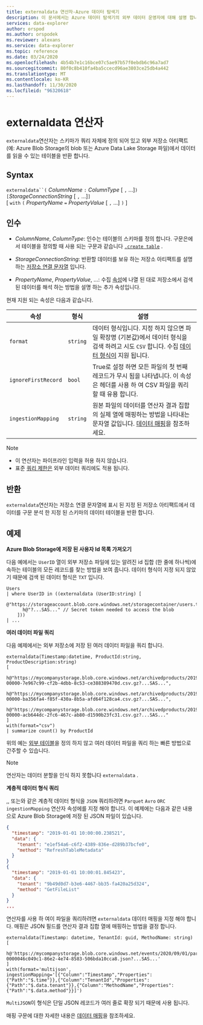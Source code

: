 ```yaml
---
title: externaldata 연산자-Azure 데이터 탐색기
description: 이 문서에서는 Azure 데이터 탐색기의 외부 데이터 운영자에 대해 설명 합니다.
services: data-explorer
author: orspod
ms.author: orspodek
ms.reviewer: alexans
ms.service: data-explorer
ms.topic: reference
ms.date: 03/24/2020
ms.openlocfilehash: 4b54b7e1c16bce07c5ae97b57f0ebdb6c96a7ad7
ms.sourcegitcommit: 80f0c8b410fa4ba5ccecd96ae3803ce25db4a442
ms.translationtype: MT
ms.contentlocale: ko-KR
ms.lasthandoff: 11/30/2020
ms.locfileid: "96320618"
---
```

# <a name="externaldata-operator"></a>externaldata 연산자

`externaldata`연산자는 스키마가 쿼리 자체에 정의 되어 있고 외부 저장소 아티팩트 (예: Azure Blob Storage의 blob 또는 Azure Data Lake Storage 파일)에서 데이터를 읽을 수 있는 테이블을 반환 합니다.

## <a name="syntax"></a>Syntax

`externaldata``(` *ColumnName* `:` *ColumnType* [ `,` ...]`)`   
`[`*StorageConnectionString* [ `,` ...]`]`   
[ `with` `(` *PropertyName* `=` *PropertyValue* [ `,` ...] `)` ]

## <a name="arguments"></a>인수

* *ColumnName*, *ColumnType*: 인수는 테이블의 스키마를 정의 합니다.
  구문은에서 테이블을 정의할 때 사용 되는 구문과 같습니다 [`.create table`](../management/create-table-command.md) .

* *StorageConnectionString*: 반환할 데이터를 보유 하는 저장소 아티팩트를 설명 하는 [저장소 연결 문자열](../api/connection-strings/storage.md) 입니다.

* *PropertyName*, *PropertyValue*, ...: 수집 [속성](../../ingestion-properties.md)에 나열 된 대로 저장소에서 검색 된 데이터를 해석 하는 방법을 설명 하는 추가 속성입니다.

현재 지원 되는 속성은 다음과 같습니다.

| 속성         | 형식     | 설명       |
|------------------|----------|-------------------|
| `format`         | `string` | 데이터 형식입니다. 지정 하지 않으면 파일 확장명 (기본값)에서 데이터 형식을 검색 하려고 시도 `CSV` 합니다. 수집 [데이터 형식이](../../ingestion-supported-formats.md) 지원 됩니다. |
| `ignoreFirstRecord` | `bool` | True로 설정 하면 모든 파일의 첫 번째 레코드가 무시 됨을 나타냅니다. 이 속성은 헤더를 사용 하 여 CSV 파일을 쿼리할 때 유용 합니다. |
| `ingestionMapping` | `string` | 원본 파일의 데이터를 연산자 결과 집합의 실제 열에 매핑하는 방법을 나타내는 문자열 값입니다. [데이터 매핑](../management/mappings.md)을 참조하세요. |


> [!NOTE]
> * 이 연산자는 파이프라인 입력을 허용 하지 않습니다.
> * 표준 [쿼리 제한은](../concepts/querylimits.md) 외부 데이터 쿼리에도 적용 됩니다.

## <a name="returns"></a>반환

`externaldata`연산자는 저장소 연결 문자열에 표시 된 지정 된 저장소 아티팩트에서 데이터를 구문 분석 한 지정 된 스키마의 데이터 테이블을 반환 합니다.

## <a name="examples"></a>예제

**Azure Blob Storage에 저장 된 사용자 Id 목록 가져오기**

다음 예에서는 `UserID` 열이 외부 저장소 파일에 있는 알려진 id 집합 (한 줄에 하나씩)에 속하는 테이블의 모든 레코드를 찾는 방법을 보여 줍니다. 데이터 형식이 지정 되지 않았기 때문에 검색 된 데이터 형식은 `TXT` 입니다.

```kusto
Users
| where UserID in ((externaldata (UserID:string) [
    @"https://storageaccount.blob.core.windows.net/storagecontainer/users.txt" 
      h@"?...SAS..." // Secret token needed to access the blob
    ]))
| ...
```

**여러 데이터 파일 쿼리**

다음 예제에서는 외부 저장소에 저장 된 여러 데이터 파일을 쿼리 합니다.

```kusto
externaldata(Timestamp:datetime, ProductId:string, ProductDescription:string)
[
  h@"https://mycompanystorage.blob.core.windows.net/archivedproducts/2019/01/01/part-00000-7e967c99-cf2b-4dbb-8c53-ce388389470d.csv.gz?...SAS...",
  h@"https://mycompanystorage.blob.core.windows.net/archivedproducts/2019/01/02/part-00000-ba356fa4-f85f-430a-8b5a-afd64f128ca4.csv.gz?...SAS...",
  h@"https://mycompanystorage.blob.core.windows.net/archivedproducts/2019/01/03/part-00000-acb644dc-2fc6-467c-ab80-d1590b23fc31.csv.gz?...SAS..."
]
with(format="csv")
| summarize count() by ProductId
```

위의 예는 [외부 테이블](schema-entities/externaltables.md)을 정의 하지 않고 여러 데이터 파일을 쿼리 하는 빠른 방법으로 간주할 수 있습니다.

> [!NOTE]
> 연산자는 데이터 분할을 인식 하지 못합니다 `externaldata` .

**계층적 데이터 형식 쿼리**

,, 또는와 같은 계층적 데이터 형식을 `JSON` 쿼리하려면 `Parquet` `Avro` `ORC` `ingestionMapping` 연산자 속성에를 지정 해야 합니다. 이 예제에는 다음과 같은 내용으로 Azure Blob Storage에 저장 된 JSON 파일이 있습니다.

```JSON
{
  "timestamp": "2019-01-01 10:00:00.238521",   
  "data": {    
    "tenant": "e1ef54a6-c6f2-4389-836e-d289b37bcfe0",   
    "method": "RefreshTableMetadata"   
  }   
}   
{
  "timestamp": "2019-01-01 10:00:01.845423",   
  "data": {   
    "tenant": "9b49d0d7-b3e6-4467-bb35-fa420a25d324",   
    "method": "GetFileList"   
  }   
}
...
```

연산자를 사용 하 여이 파일을 쿼리하려면 `externaldata` 데이터 매핑을 지정 해야 합니다. 매핑은 JSON 필드를 연산자 결과 집합 열에 매핑하는 방법을 결정 합니다.

```kusto
externaldata(Timestamp: datetime, TenantId: guid, MethodName: string)
[ 
   h@'https://mycompanystorage.blob.core.windows.net/events/2020/09/01/part-0000046c049c1-86e2-4e74-8583-506bda10cca8.json?...SAS...'
]
with(format='multijson', ingestionMapping='[{"Column":"Timestamp","Properties":{"Path":"$.time"}},{"Column":"TenantId","Properties":{"Path":"$.data.tenant"}},{"Column":"MethodName","Properties":{"Path":"$.data.method"}}]')
```

`MultiJSON`이 형식은 단일 JSON 레코드가 여러 줄로 확장 되기 때문에 사용 됩니다.

매핑 구문에 대한 자세한 내용은 [데이터 매핑](../management/mappings.md)을 참조하세요.

